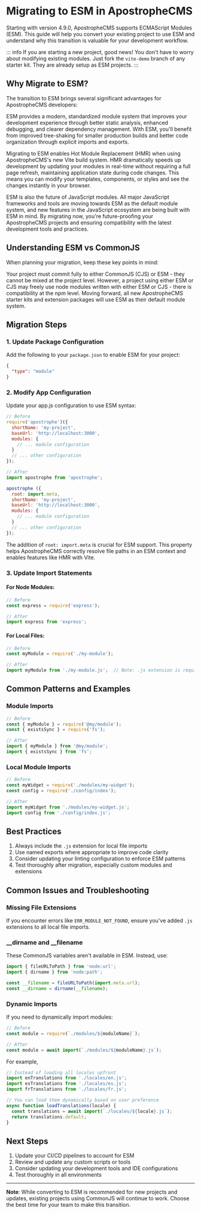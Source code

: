 # Migrating to ESM in ApostropheCMS

Starting with version 4.9.0, ApostropheCMS supports ECMAScript Modules (ESM). This guide will help you convert your existing project to use ESM and understand why this transition is valuable for your development workflow.

::: info
If you are starting a new project, good news! You don't have to worry about modifying existing modules. Just fork the `vite-demo` branch of any starter kit. They are already setup as ESM projects.
:::

## Why Migrate to ESM?

The transition to ESM brings several significant advantages for ApostropheCMS developers:

ESM provides a modern, standardized module system that improves your development experience through better static analysis, enhanced debugging, and clearer dependency management. With ESM, you'll benefit from improved tree-shaking for smaller production builds and better code organization through explicit imports and exports.

Migrating to ESM enables Hot Module Replacement (HMR) when using ApostropheCMS's new Vite build system. HMR dramatically speeds up development by updating your modules in real-time without requiring a full page refresh, maintaining application state during code changes. This means you can modify your templates, components, or styles and see the changes instantly in your browser.

ESM is also the future of JavaScript modules. All major JavaScript frameworks and tools are moving towards ESM as the default module system, and new features in the JavaScript ecosystem are being built with ESM in mind. By migrating now, you're future-proofing your ApostropheCMS projects and ensuring compatibility with the latest development tools and practices.

## Understanding ESM vs CommonJS

When planning your migration, keep these key points in mind:

Your project must commit fully to either CommonJS (CJS) or ESM - they cannot be mixed at the project level. However, a project using either ESM or CJS may freely use node modules written with either ESM or CJS - there is compatibility at the npm level. Moving forward, all new ApostropheCMS starter kits and extension packages will use ESM as their default module system.

## Migration Steps

### 1. Update Package Configuration

Add the following to your `package.json` to enable ESM for your project:

```json
{
  "type": "module"
}
```

### 2. Modify App Configuration

Update your app.js configuration to use ESM syntax:

```javascript
// Before
require('apostrophe')({
  shortName: 'my-project',
  baseUrl: 'http://localhost:3000',
  modules: {
    // ... module configuration
  }
  // ... other configuration
});

// After
import apostrophe from 'apostrophe';

apostrophe ({
  root: import.meta,
  shortName: 'my-project',
  baseUrl: 'http://localhost:3000',
  modules: {
    // ... module configuration
  }
  // ... other configuration
});
```

The addition of `root: import.meta` is crucial for ESM support. This property helps ApostropheCMS correctly resolve file paths in an ESM context and enables features like HMR with Vite.

### 3. Update Import Statements

#### For Node Modules:
```javascript
// Before
const express = require('express');

// After
import express from 'express';
```

#### For Local Files:
```javascript
// Before
const myModule = require('./my-module');

// After
import myModule from './my-module.js';  // Note: .js extension is required
```

## Common Patterns and Examples

### Module Imports

```javascript
// Before
const { myModule } = require('@my/module');
const { existsSync } = require('fs');

// After
import { myModule } from '@my/module';
import { existsSync } from 'fs';
```

### Local Module Imports

```javascript
// Before
const myWidget = require('./modules/my-widget');
const config = require('./config/index');

// After
import myWidget from './modules/my-widget.js';
import config from './config/index.js';
```

## Best Practices

1. Always include the `.js` extension for local file imports
2. Use named exports where appropriate to improve code clarity
3. Consider updating your linting configuration to enforce ESM patterns
4. Test thoroughly after migration, especially custom modules and extensions

## Common Issues and Troubleshooting

### Missing File Extensions
If you encounter errors like `ERR_MODULE_NOT_FOUND`, ensure you've added `.js` extensions to all local file imports.

### __dirname and __filename
These CommonJS variables aren't available in ESM. Instead, use:

```javascript
import { fileURLToPath } from 'node:url';
import { dirname } from 'node:path';

const __filename = fileURLToPath(import.meta.url);
const __dirname = dirname(__filename);
```

### Dynamic Imports
If you need to dynamically import modules:

```javascript
// Before
const module = require(`./modules/${moduleName}`);

// After
const module = await import(`./modules/${moduleName}.js`);
```

For example,
```javascript
// Instead of loading all locales upfront
import enTranslations from './locales/en.js';
import esTranslations from './locales/es.js';
import frTranslations from './locales/fr.js';

// You can load them dynamically based on user preference
async function loadTranslations(locale) {
  const translations = await import(`./locales/${locale}.js`);
  return translations.default;
}
```

## Next Steps

1. Update your CI/CD pipelines to account for ESM
2. Review and update any custom scripts or tools
3. Consider updating your development tools and IDE configurations
4. Test thoroughly in all environments

---

**Note**: While converting to ESM is recommended for new projects and updates, existing projects using CommonJS will continue to work. Choose the best time for your team to make this transition.